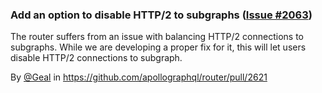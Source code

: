 ### Add an option to disable HTTP/2 to subgraphs ([Issue #2063](https://github.com/apollographql/router/issues/2063))

The router suffers from an issue with balancing HTTP/2 connections to subgraphs. While we are developing a proper fix for it, this will let users disable HTTP/2 connections to subgraph.

By [@Geal](https://github.com/Geal) in https://github.com/apollographql/router/pull/2621